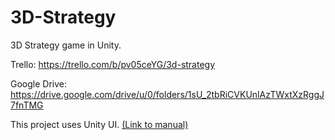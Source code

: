 # 3D-Strategy
3D Strategy game in Unity.

Trello: https://trello.com/b/pv05ceYG/3d-strategy

Google Drive: https://drive.google.com/drive/u/0/folders/1sU_2tbRiCVKUnlAzTWxtXzRggJ7fnTMG

This project uses Unity UI.  [(Link to manual)](https://docs.unity3d.com/Packages/com.unity.ugui@1.0/manual/index.html)


